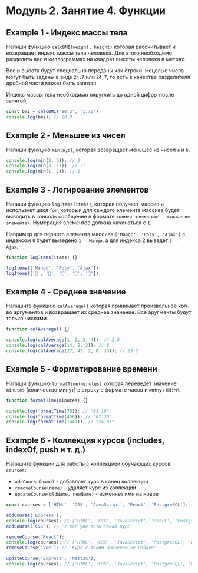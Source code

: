 # Модуль 2. Занятие 4. Функции

## Example 1 - Индекс массы тела

Напиши функцию `calcBMI(weight, height)` которая рассчитывает и возвращает
индекс массы тела человека. Для этого необходимо разделить вес в киллограммах на
квадрат высоты человека в метрах.

Вес и высота будут специально переданы как строки. Нецелые числа могут быть
заданы в виде `24.7` или `24,7`, то есть в качестве разделителя дробной части
может быть запятая.

Индекс массы тела необходимо округлить до одной цифры после запятой;

```js
const bmi = calcBMI('88,3', '1.75');
console.log(bmi); // 28.8
```

## Example 2 - Меньшее из чисел

Напиши функцию `min(a,b)`, которая возвращает меньшее из чисел `a` и `b`.

```js
console.log(min(2, 5)); // 2
console.log(min(3, -1)); // -1
console.log(min(1, 1)); // 1
```

## Example 3 - Логирование элементов

Напиши функцию `logItems(items)`, которая получает массив и использует цикл
`for`, который для каждого элемента массива будет выводить в консоль сообщение в
формате `<номер элемента> - <значение элемента>`. Нумерация элементов должна
начинаться с `1`.

Например для первого элемента массива `['Mango', 'Poly', 'Ajax']` с индексом `0`
будет выведено `1 - Mango`, а для индекса 2 выведет `3 - Ajax`.

```js
function logItems(items) {}

logItems(['Mango', 'Poly', 'Ajax']);
logItems(['🍎', '🍇', '🍑', '🍌', '🍋']);
```

## Example 4 - Среднее значение

Напишите функцию `calAverage()` которая принимает произвольное кол-во аргументов
и возвращает их среднее значение. Все аругменты будут только числами.

```js
function calAverage() {}

console.log(calAverage(1, 2, 3, 4)); // 2.5
console.log(calAverage(14, 8, 2)); // 8
console.log(calAverage(27, 43, 2, 8, 36)); // 23.2
```

## Example 5 - Форматирование времени

Напиши функцию `formatTime(minutes)` которая переведёт значение `minutes`
(количество минут) в строку в формате часов и минут `HH:MM`.

```js
function formatTime(minutes) {}

console.log(formatTime(70)); // "01:10"
console.log(formatTime(450)); // "07:30"
console.log(formatTime(1441)); // "24:01"
```

## Example 6 - Коллекция курсов (includes, indexOf, push и т. д.)

Напишите функции для работы с коллекцией обучающих курсов `courses`:

- `addCourse(name)` - добавляет курс в конец коллекции
- `removeCourse(name)` - удаляет курс из коллекции
- `updateCourse(oldName, newName)` - изменяет имя на новое

```js
const courses = ['HTML', 'CSS', 'JavaScript', 'React', 'PostgreSQL'];

addCourse('Express');
console.log(courses); // ['HTML', 'CSS', 'JavaScript', 'React', 'PostgreSQL', 'Express']
addCourse('CSS'); // 'У вас уже есть такой курс'

removeCourse('React');
console.log(courses); // ['HTML', 'CSS', 'JavaScript', 'PostgreSQL', 'Express']
removeCourse('Vue'); // 'Курс с таким имененем не найден'

updateCourse('Express', 'NestJS');
console.log(courses); // ['HTML', 'CSS', 'JavaScript', 'PostgreSQL', 'NestJS']
```